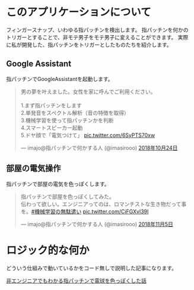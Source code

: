 # このアプリケーションについて

フィンガースナップ、いわゆる指パッチンを検出します。
指パッチンを何かのトリガーとすることで、非モテ男子をモテ男子に変えることができます。
実際に私が開発した、指パッチンをトリガーとしたものたちを紹介します。

## Google Assistant

指パッチンでGoogleAssistantを起動します。

<blockquote class="twitter-tweet" data-lang="ja"><p lang="ja" dir="ltr">男の夢を叶えました。女性を家に呼んでご利用ください。<br><br>1.まず指パッチンをします<br>2.単発音をスペクトル解析（音の特徴を取得）<br>3.機械学習を使って指パッチンかを判断<br>4.スマートスピーカー起動<br>5.ドヤ顔で「電気つけて」 <a href="https://t.co/6SyPTS70xw">pic.twitter.com/6SyPTS70xw</a></p>&mdash; imajo@指パッチンで何かする人 (@imasirooo) <a href="https://twitter.com/imasirooo/status/1055059556781371392?ref_src=twsrc%5Etfw">2018年10月24日</a></blockquote>

## 部屋の電気操作

指パッチンで部屋の電気を色っぽくします。

<blockquote class="twitter-tweet" data-lang="ja"><p lang="ja" dir="ltr">指パッチンで部屋を色っぽくしてみた。<br>伝わって欲しい。エンジニアってのは、ロマンチストな生き物だって事を。<a href="https://twitter.com/hashtag/%E6%A9%9F%E6%A2%B0%E5%AD%A6%E7%BF%92%E3%81%AE%E7%84%A1%E9%A7%84%E9%81%A3%E3%81%84?src=hash&amp;ref_src=twsrc%5Etfw">#機械学習の無駄遣い</a> <a href="https://t.co/CiFGXvl39I">pic.twitter.com/CiFGXvl39I</a></p>&mdash; imajo@指パッチンで何かする人 (@imasirooo) <a href="https://twitter.com/imasirooo/status/1059385811940982787?ref_src=twsrc%5Etfw">2018年11月5日</a></blockquote>
<script async src="https://platform.twitter.com/widgets.js" charset="utf-8"></script>

# ロジック的な何か

どういう仕組みで動いているかをコード無しで説明した記事になります。

[非エンジニアでもわかる指パッチンで電球を色っぽくした話](https://qiita.com/imajoriri/items/0d1120917714bc4f3727)

